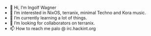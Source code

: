 - 👋 Hi, I’m Ingolf Wagner
- 👀 I’m interested in NixOS, terranix, minimal Techno and Kora music.
- 🌱 I’m currently learning a lot of things.
- 💞️ I’m looking for collaborators on terranix.
- 📫 How to reach me palo @ irc.hackint.org

<!---
IngolfWagner/IngolfWagner is a ✨ special ✨ repository because its `README.md` (this file) appears on your GitHub profile.
You can click the Preview link to take a look at your changes.
--->
